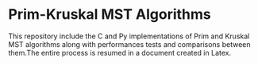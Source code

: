 # Prim-Kruskal MST Algorithms
This repository include the C and Py implementations of Prim and Kruskal MST algorithms along with performances tests and comparisons between them.The entire process is resumed in a document created in Latex.
